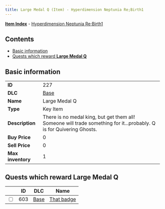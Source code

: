 ```yaml
---
title: Large Medal Q (Item) - Hyperdimension Neptunia Re;Birth1
---
```


[**Item Index**](/neptunia/rb1/item/index.html) - [Hyperdimension Neptunia Re;Birth1](/neptunia/rb1)

## Contents

- [Basic information](#basic-information)
- [Quests which reward **Large Medal Q**](#quests-which-reward-large-medal-q)
## Basic information

|   |   |
| -- | -- |
| **ID** | 227 |
| **DLC** | [Base](/neptunia/rb1/dlc/1-base.html) |
| **Name** | Large Medal Q |
| **Type** | Key Item |
| **Description** | There is no medal king, but get them all! Someone will trade something for it...probably. Q is for Quivering Ghosts. |
| **Buy Price** | 0 |
| **Sell Price** | 0 |
| **Max inventory** | 1 |


## Quests which reward **Large Medal Q**

|    | ID | DLC | Name |
| -- | -- | --- | ---- |
| <input type="checkbox" id="rb1-quest-1-603" class="trackbox" /> | 603 | [Base](/neptunia/rb1/dlc/1-base.html) | [That badge](/neptunia/rb1/quest/1-603-that-badge.html) |

